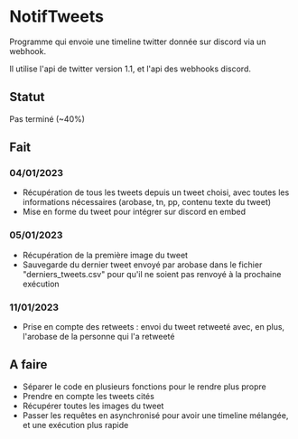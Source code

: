 # NotifTweets

Programme qui envoie une timeline twitter donnée sur discord via un webhook.

Il utilise l'api de twitter version 1.1, et l'api des webhooks discord.

## Statut

Pas terminé (~40%)

## Fait

### 04/01/2023
- Récupération de tous les tweets depuis un tweet choisi, avec toutes les informations nécessaires (arobase, tn, pp, contenu texte du tweet)
- Mise en forme du tweet pour intégrer sur discord en embed

### 05/01/2023
- Récupération de la première image du tweet
- Sauvegarde du dernier tweet envoyé par arobase dans le fichier "derniers_tweets.csv" pour qu'il ne soient pas renvoyé à la prochaine exécution


### 11/01/2023
- Prise en compte des retweets : envoi du tweet retweeté avec, en plus, l'arobase de la personne qui l'a retweeté

## A faire

- Séparer le code en plusieurs fonctions pour le rendre plus propre
- Prendre en compte les tweets cités
- Récupérer toutes les images du tweet
- Passer les requêtes en asynchronisé pour avoir une timeline mélangée, et une exécution plus rapide
